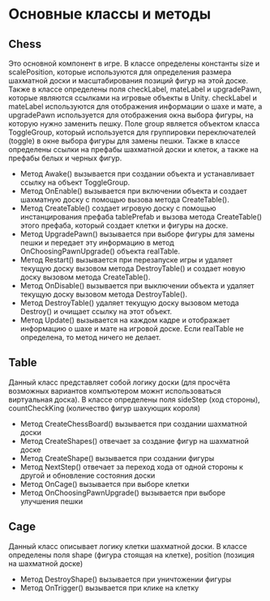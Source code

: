 # Основные классы и методы
## Chess
Это основной компонент в игре. В классе определены константы size и scalePosition, которые используются для определения размера шахматной доски и масштабирования позиций фигур на этой доске.
Также в классе определены поля checkLabel, mateLabel и upgradePawn, которые являются ссылками на игровые объекты в Unity. checkLabel и mateLabel используются для отображения информации о шахе и мате, а upgradePawn используется для отображения окна выбора фигуры, на которую нужно заменить пешку.
Поле group является объектом класса ToggleGroup, который используется для группировки переключателей (toggle) в окне выбора фигуры для замены пешки.
Также в классе определены ссылки на префабы шахматной доски и клеток, а также на префабы белых и черных фигур.
- Метод Awake() вызывается при создании объекта и устанавливает ссылку на объект ToggleGroup.
- Метод OnEnable() вызывается при включении объекта и создает шахматную доску с помощью вызова метода CreateTable().
- Метод CreateTable() создает игровую доску с помощью инстанцирования префаба tablePrefab и вызова метода CreateTable() этого префаба, который создает клетки и фигуры на доске.
- Метод UpgradePawn() вызывается при выборе фигуры для замены пешки и передает эту информацию в метод OnChoosingPawnUpgrade() объекта realTable.
- Метод Restart() вызывается при перезапуске игры и удаляет текущую доску вызовом метода DestroyTable() и создает новую доску вызовом метода CreateTable().
- Метод OnDisable() вызывается при выключении объекта и удаляет текущую доску вызовом метода DestroyTable().
- Метод DestroyTable() удаляет текущую доску вызовом метода Destroy() и очищает ссылку на этот объект.
- Метод Update() вызывается на каждом кадре и отображает информацию о шахе и мате на игровой доске. Если realTable не определена, то метод ничего не делает.
## Table
Данный класс представляет собой логику доски (для просчёта возможных вариантов компъютером можнт использоваться виртуальная доска).
В классе определены поля sideStep (ход стороны), countCheckKing (количество фигур шахующих короля)
- Метод CreateChessBoard() вызывается при создании шахматной доски
- Метод CreateShapes() отвечает за создание фигур на шахматной доске
- Метод CreateShape() вызывается при создании фигуры
- Метод NextStep() отвечает за переход хода от одной стороны к другой и обновление состояния доски
- Метод OnCage() вызывается при выборе клетки
- Метод OnChoosingPawnUpgrade() вызывается при выборе улучшения пешки
## Cage
Данный класс описывает логику клетки шахматной доски.
В классе определены поля shape (фигура стоящая на клетке), position (позиция на шахматной доске)
- Метод DestroyShape() вызывается при уничтожении фигуры
- Метод OnTrigger() вызывается при клике на клетку